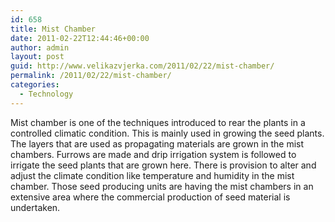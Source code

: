 ```yaml
---
id: 658
title: Mist Chamber
date: 2011-02-22T12:44:46+00:00
author: admin
layout: post
guid: http://www.velikazvjerka.com/2011/02/22/mist-chamber/
permalink: /2011/02/22/mist-chamber/
categories:
  - Technology
---
```

Mist chamber is one of the techniques introduced to rear the plants in a controlled climatic condition. This is mainly used in growing the seed plants. The layers that are used as propagating materials are grown in the mist chambers. Furrows are made and drip irrigation system is followed to irrigate the seed plants that are grown here. There is provision to alter and adjust the climate condition like temperature and humidity in the mist chamber. Those seed producing units are having the mist chambers in an extensive area where the commercial production of seed material is undertaken.